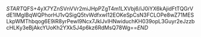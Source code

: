 $START$QFS+4yX7YZnSVnVVr2miJHpPZgT4m1LXVbj6/iJ0iYX6kAjidFtTQGrVdE1IMglBqWQPhorHJ1vQSigQ5tvWdfxwI12EOKeSpCsN3FCLOPe8wZ71MESLkpWMThbqog6E9iR8yrPewI9Ncx7JklJvIHNwiduchKH039opL3Guyr2eJzzbcHLKy3eBjAkcYUoKh2YXk5J4p6kz6RdMsQ78Wg==$END$